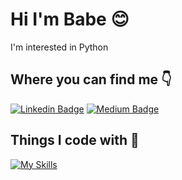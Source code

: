 # Hi I'm Babe 😊

I'm interested in Python


## Where you can find me 👇

[![Linkedin Badge](https://img.shields.io/badge/-babe-blue?style=flat&logo=Linkedin&logoColor=white&link=https://linkedin.com/in/babebp)](https://linkedin.com/in/babebp) 
[![Medium Badge](https://img.shields.io/badge/-@babebp-000000?style=flat&labelColor=000000&logo=Medium&link=https://medium.com/@babebp)](https://medium.com/@babebp) 



## Things I code with 💖

[![My Skills](https://skillicons.dev/icons?i=py)](https://skillicons.dev)
